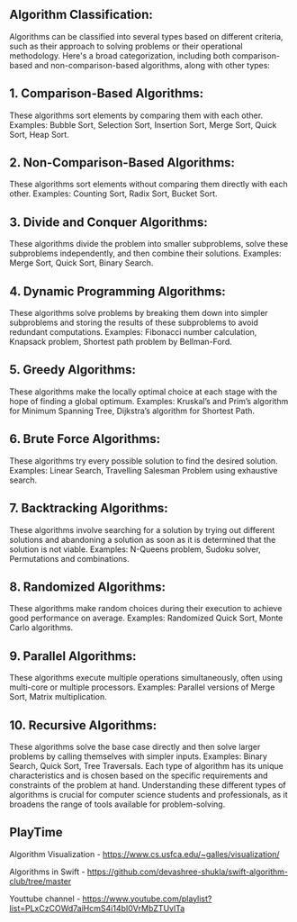 ## Algorithm Classification:

Algorithms can be classified into several types based on different criteria, such as their approach to solving problems or their operational methodology. Here's a broad categorization, including both comparison-based and non-comparison-based algorithms, along with other types:

## 1. Comparison-Based Algorithms:
These algorithms sort elements by comparing them with each other. Examples: Bubble Sort, Selection Sort, Insertion Sort, Merge Sort, Quick Sort, Heap Sort.

## 2. Non-Comparison-Based Algorithms:
These algorithms sort elements without comparing them directly with each other. Examples: Counting Sort, Radix Sort, Bucket Sort.

## 3. Divide and Conquer Algorithms:
These algorithms divide the problem into smaller subproblems, solve these subproblems independently, and then combine their solutions. Examples: Merge Sort, Quick Sort, Binary Search.

## 4. Dynamic Programming Algorithms:
These algorithms solve problems by breaking them down into simpler subproblems and storing the results of these subproblems to avoid redundant computations. Examples: Fibonacci number calculation, Knapsack problem, Shortest path problem by Bellman-Ford.

## 5. Greedy Algorithms:
These algorithms make the locally optimal choice at each stage with the hope of finding a global optimum. Examples: Kruskal’s and Prim’s algorithm for Minimum Spanning Tree, Dijkstra’s algorithm for Shortest Path.

## 6. Brute Force Algorithms:
These algorithms try every possible solution to find the desired solution. Examples: Linear Search, Travelling Salesman Problem using exhaustive search.

## 7. Backtracking Algorithms:
These algorithms involve searching for a solution by trying out different solutions and abandoning a solution as soon as it is determined that the solution is not viable. Examples: N-Queens problem, Sudoku solver, Permutations and combinations.

## 8. Randomized Algorithms:
These algorithms make random choices during their execution to achieve good performance on average. Examples: Randomized Quick Sort, Monte Carlo algorithms.

## 9. Parallel Algorithms:
These algorithms execute multiple operations simultaneously, often using multi-core or multiple processors. Examples: Parallel versions of Merge Sort, Matrix multiplication.

## 10. Recursive Algorithms:
These algorithms solve the base case directly and then solve larger problems by calling themselves with simpler inputs. Examples: Binary Search, Quick Sort, Tree Traversals. Each type of algorithm has its unique characteristics and is chosen based on the specific requirements and constraints of the problem at hand. Understanding these different types of algorithms is crucial for computer science students and professionals, as it broadens the range of tools available for problem-solving.

## PlayTime
Algorithm Visualization - https://www.cs.usfca.edu/~galles/visualization/

Algorithms in Swift - https://github.com/devashree-shukla/swift-algorithm-club/tree/master

Youttube channel - https://www.youtube.com/playlist?list=PLxCzCOWd7aiHcmS4i14bI0VrMbZTUvlTa